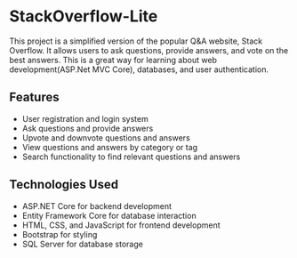 # StackOverflow-Lite
This project is a simplified version of the popular Q&amp;A website, Stack Overflow. It allows users to ask questions, provide answers, and vote on the best answers. This is a great way for learning about web development(ASP.Net MVC Core), databases, and user authentication.

## Features

- User registration and login system
- Ask questions and provide answers
- Upvote and downvote questions and answers
- View questions and answers by category or tag
- Search functionality to find relevant questions and answers

## Technologies Used

- ASP.NET Core for backend development
- Entity Framework Core for database interaction
- HTML, CSS, and JavaScript for frontend development
- Bootstrap for styling
- SQL Server for database storage

